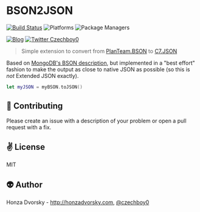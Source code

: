 # BSON2JSON

[![Build Status](https://travis-ci.org/czechboy0/BSON2JSON.svg?branch=master)](https://travis-ci.org/czechboy0/BSON2JSON)
![Platforms](https://img.shields.io/badge/platforms-Linux%20%7C%20OS%20X-blue.svg)
![Package Managers](https://img.shields.io/badge/package%20managers-SwiftPM-yellow.svg)

[![Blog](https://img.shields.io/badge/blog-honzadvorsky.com-green.svg)](http://honzadvorsky.com)
[![Twitter Czechboy0](https://img.shields.io/badge/twitter-czechboy0-green.svg)](http://twitter.com/czechboy0)

> Simple extension to convert from [PlanTeam.BSON](https://github.com/PlanTeam/BSON) to [C7.JSON](https://github.com/open-swift/C7/blob/master/Sources/JSON.swift)

Based on [MongoDB's BSON description](https://docs.mongodb.com/v3.0/reference/mongodb-extended-json/), but implemented in a "best effort" fashion to make the output as close to native JSON as possible (so this is *not* Extended JSON exactly).

```swift
let myJSON = myBSON.toJSON()
```

:gift_heart: Contributing
------------
Please create an issue with a description of your problem or open a pull request with a fix.

:v: License
-------
MIT

:alien: Author
------
Honza Dvorsky - http://honzadvorsky.com, [@czechboy0](http://twitter.com/czechboy0)
